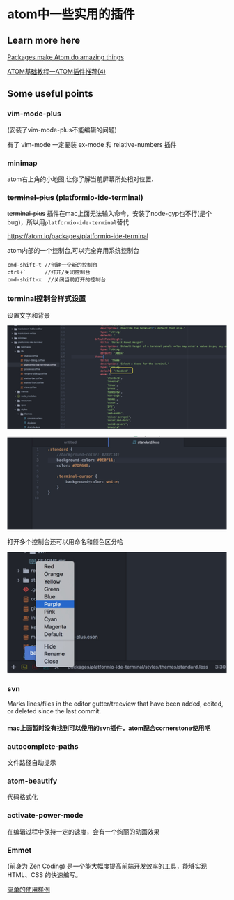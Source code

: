 # atom中一些实用的插件

## Learn more here

[Packages make Atom do amazing things](https://atom.io/packages)

[ATOM基础教程一ATOM插件推荐(4)](http://blog.csdn.net/zsl10/article/details/51822715)

## Some useful points

### vim-mode-plus

(安装了vim-mode-plus不能编辑的问题)

有了 vim-mode 一定要装 ex-mode 和 relative-numbers 插件

### minimap

atom右上角的小地图,让你了解当前屏幕所处相对位置.

### ~~terminal-plus~~ (platformio-ide-terminal)

~~terminal-plus~~ 插件在mac上面无法输入命令，安装了node-gyp也不行(是个bug)，所以用`platformio-ide-terminal`替代

<https://atom.io/packages/platformio-ide-terminal>

atom内部的一个控制台,可以完全弃用系统控制台

```
cmd-shift-t //创建一个新的控制台
ctrl+`      //打开/关闭控制台
cmd-shift-x  //关闭当前打开的控制台
```

### terminal控制台样式设置

设置文字和背景

![](../../static/images/tools/atom/terminal-style1.png)

![](../../static/images/tools/atom/terminal-style2.png)

打开多个控制台还可以用命名和颜色区分哈

![](../../static/images/tools/atom/terminal-style3.png)

### svn

Marks lines/files in the editor gutter/treeview that have been added, edited, or deleted since the last commit.

#### mac上面暂时没有找到可以使用的svn插件，atom配合cornerstone使用吧

### autocomplete-paths

文件路径自动提示

### atom-beautify

代码格式化

### activate-power-mode

在编辑过程中保持一定的速度，会有一个绚丽的动画效果

### Emmet

(前身为 Zen Coding) 是一个能大幅度提高前端开发效率的工具，能够实现 HTML、CSS 的快速编写。

[简单的使用样例](http://www.hangge.com/blog/cache/detail_1537.html)
